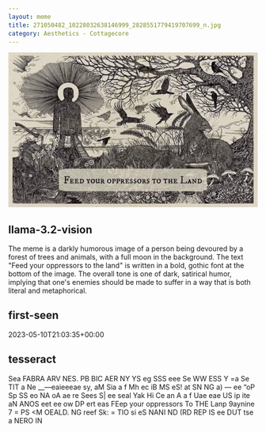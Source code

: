 ```yaml
---
layout: meme
title: 271050482_10228032638146999_2828551779419707699_n.jpg
category: Aesthetics - Cottagecore
---
```


<div markdown="0"><a href="271050482_10228032638146999_2828551779419707699_n.jpg"><img class="photo" src="271050482_10228032638146999_2828551779419707699_n.jpg" /></a>

<h2>llama-3.2-vision</h2>
<p title="Llama-3.2-Vision-11B is a really good model that probably gets the visual details right but doesn't understand literary or media references, and often fails to accurately represent the physical arrangement of objects and the implied relationships between the objects.">The meme is a darkly humorous image of a person being devoured by a forest of trees and animals, with a full moon in the background. The text &quot;Feed your oppressors to the land&quot; is written in a bold, gothic font at the bottom of the image. The overall tone is one of dark, satirical humor, implying that one&#x27;s enemies should be made to suffer in a way that is both literal and metaphorical.</p>

<h2>first-seen</h2>
<p title="Because Git doesn't preserve file modification times, this metadata file contains the file's modification time when it was added to the library.">2023-05-10T21:03:35+00:00</p>

<h2>tesseract</h2>
<p title="Tesseract is often terrible and just gives a lot of nonsense characters, but it used to be the state of the art, and usually it is better at correctly representing text than llama-3.2-vision-11b.">Sea FABRA ARV NES. PB BIC AER NY YS eg SSS eee Se WW ESS Y  =a Se TIT a Ne  __—eaieeeae sy, aM Sia a f Mh ec iB MS eS! at SN NG a) — ee  “oP Sp SS eo NA oA ae re Sees S| ee seal Yak Hi Ce  an A a f Uae eae  US ip ite aN ANOS eet ee ow DP ert eas FEep your oppressors To THE Lanp 9aynine 7 = PS &lt;M OEALD.  NG reef Sk: = TIO si eS NANI ND (RD REP IS ee DUT tse a NERO IN</p>

</div>

